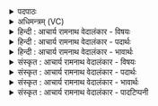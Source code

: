 <details><summary>पदपाठः</summary>

प्र꣢। भूः꣣। ज꣡य꣢꣯न्तम्। म꣣हा꣢म्। वि꣣पोधा꣢म्। वि꣣पः। धा꣢म्। मू꣣रैः꣢। अ꣡मू꣢꣯रम्। अ꣢। मू꣣रम्। पुरा꣢म्। द꣣र्मा꣡ण꣢म्। न꣡य꣢꣯न्तम्। गी꣣र्भिः꣢। व꣣ना꣢। धि꣡य꣢꣯म्। धाः꣢। ह꣡रि꣢꣯श्मश्रुम्। ह꣡रि꣢꣯। श्म꣣श्रुम्। न꣢। व꣡र्म꣢꣯णा। ध꣣नर्चि꣢म्। ७४।
</details>

<details><summary>अधिमन्त्रम् (VC)</summary>

- अग्निः
- वत्सप्रिर्भालन्दनः
- त्रिष्टुप्
- धैवतः
- आग्नेयं काण्डम्
</details>

<details><summary>हिन्दी : आचार्य रामनाथ वेदालंकार - विषयः</summary>

अगले मन्त्र में यह वर्णन है कि कैसे परमात्मा की पूजा करनी चाहिए और कैसे पुरुष को राजा के पद पर बैठाना चाहिए।
</details>

<details><summary>हिन्दी : आचार्य रामनाथ वेदालंकार - पदार्थः</summary>

पदार्थान्वयभाषाः -  हे मनुष्य ! तू (प्र भूः) समर्थ बन, प्रकृष्ट गुणोंवाला हो। और (जयन्तम्) विजेता, (महाम्) महान्, (विपोधाम्) बुद्धिमानों के सहायक, (मूरैः) मारनेवालों से (अमूरम्) न मारे जा सकनेवाले, (पुराम्) शत्रु-नगरियों के (दर्माणम्) विदारक, (गीर्भिः) स्तुति-वाणियों से (वना) भजने-योग्य, (धियम्) प्रज्ञा व कर्म को (नयन्तम्) प्राप्त करानेवाले, (हरिश्मश्रुं न) स्वर्णिम किरणोंवाले सूर्य के समान (वर्मणा) रक्षा के हेतु से (धनर्चिम्) ज्योतिरूप धनवाले (अग्निम्) परमात्मा को (धाः) अपने हृदय में धारण कर, और उक्त गुणोंवाले (अग्निम्) वीर पुरुष को (धाः) राजा के पद पर प्रतिष्ठित कर ॥२॥ इस मन्त्र में उपमा और अर्थश्लेष अलङ्कार हैं ॥२॥
</details>

<details><summary>हिन्दी : आचार्य रामनाथ वेदालंकार - भावार्थः</summary>

भावार्थभाषाः -  सब प्रजाजनों को चाहिए कि वे समर्थ और गुणवान् होकर सब शत्रुओं के विजेता, महामहिमाशाली, बुधजनों के मित्र, हिंसकों से भी हिंसा न किये जा सकने योग्य, शत्रु की किलेबन्दियों को तोड़नेवाले, स्तुतियों से सम्भजनीय, ज्ञानप्रदाता, सत्कर्मों में प्रेरित करनेवाले, सूर्य के सदृश ज्योतिष्मान् परमात्मा को पूजें और उक्त गुणोंवाले वीर पुरुष को राजा के पद पर प्रतिष्ठित करें ॥२॥
</details>

<details><summary>संस्कृत : आचार्य रामनाथ वेदालंकार - विषयः</summary>

अथ कीदृशः परमेश्वरः पूजनीयः, कीदृशः पुरुषश्च राजपदे स्थापनीय इत्याह।
</details>

<details><summary>संस्कृत : आचार्य रामनाथ वेदालंकार - पदार्थः</summary>

पदार्थान्वयभाषाः -  हे मनुष्य ! त्वम् (प्र भूः२) समर्थः प्रकृष्टगुणो वा भव। प्र पूर्वाद् भवतेर्लोडर्थे लुङ्। ‘बहुलं छन्दस्यमाङ्योगेऽपि।’ अ० ६।४।७५ इत्यडागमाभावः। किञ्च, (जयन्तम्) विजेतारम्, (महाम्) महान्तम्। मह शब्दाद् द्वितीयैकवचने महम् इति प्राप्ते सुपां सुलुक्०’ अ० ७।१।३९ इति पूर्वसवर्णदीर्घः। (विपोधाम्) विपसां मेधाविनां धर्तारम्। विपः इति मेधाविनामसु पठितम्। निघं० ३।१५। (मूरैः३) मारयन्तीति मूराः धातुकाः तैरपि (अमूरम्) मारयितुमशक्यम्, (पुराम्) शत्रुनगरीणाम् (दर्म्माणम्) विदारयितारम्।  विदारणे अन्येभ्योऽपि दृश्यते।’ अ० ३।२।७५ इति मनिन्। (गीर्भिः) स्तुतिवाग्भिः (वना ४) वनं संभजनीयम्। वन सम्भक्तौ। वन्यते संभज्यते इति वनम्। ततो द्वितीयैकवचने सुपां, सुलुक्० इति विभक्तेराकारादेशः। (धियम्) प्रज्ञां कर्म वा। धीः प्रज्ञानाम कर्मनाम च। निघं० ३।९, २।१। (नयन्तम्) प्रापयन्तम्, (हरिश्मश्रुं न) हरिं स्वर्णिमं श्मश्रु किरणकूर्चकं यस्य स हरिश्मश्रुः सूर्यः तमिव (वर्मणा) रक्षणेन हेतुना (धनर्चिम्५) धनभूतरोचिष्कम्, दीप्तिधनम् इत्यर्थः। धनम् अर्चिः रोचिः यस्य तम्। धनार्चिम् इति प्राप्ते शकन्ध्वादित्वात् पररूपम्। (अग्निम्) परमात्मानम्, वीरपुरुषं वा (धाः) स्वहृदये धत्स्व, राजपदेऽर्भिषिञ्च वा। डुधाञ् धातोर्लोडर्थे लुङ्, अडागमाभावः ॥२॥ अत्रोपमाऽर्थश्लेषश्चालङ्कारः ॥२॥
</details>

<details><summary>संस्कृत : आचार्य रामनाथ वेदालंकार - भावार्थः</summary>

भावार्थभाषाः -  सर्वैः प्रजाजनैः समर्थैर्गुणवद्भिश्च भूत्वा सकलरिपुविजेता, महामहिमोपेतः, कोविदानां सुहृद्, हिंस्रैरपि हिंसितुमशक्यो, रिपुदुर्गाणां विदारकः, स्तुतिभिः संभजनीयो, ज्ञानप्रदायकः, सत्कर्मसु प्रेरकः, सूर्यवद् रोचिष्णुः परमात्मा पूजनीयस्तादृशो वीरजनश्च राजपदे प्रतिष्ठापनीयः ॥२॥
</details>

<details><summary>संस्कृत : आचार्य रामनाथ वेदालंकार - पादटिप्पनी</summary>

टिप्पणी:   १. ऋ० १०।४६।५ पूर्वार्धे मूरा अमूरं इति, उत्तरार्धे च नयन्तो गर्भं वना धियं धुर्हरिश्मश्रुं नार्वाणं धनर्चम् इति पाठः। २. प्रभूः इत्याख्यातम्, अनुदात्तत्वात् पञ्चमलकारान्तम्। प्रभूः प्रगच्छ उपगच्छ अग्निं हे स्तोतः—इति भ०। प्रभूः स्तोतुं प्रभव समर्थो भव—इति सा०। विवरणकृन्मते तु भूः इति सुबन्तं पदम्, तत्र स्वरो न संगच्छते। ३. मूर इति मूढनाम। मूढैरसुरैः सार्धम्, पुराम् आसुरीणाम्, दर्माणं दारयितारम्। अमूरम् अमूढम्—इति भ०। ४. वना वननीयं संभजनीयम्—इति भ०, सा०। ५. इकारान्तोऽपि अर्चिशब्दः वेदे बहुत्र प्रयुज्यते। यथा—अर्चयः ऋ० १।३६।३, य० १२।१०६, अर्चिभिः ऋ० ५।७९।८, साम ३७, अथ० ८।३।२३। धनर्चिं धनेन अर्चितारं, धनस्य पूजयितारम्—इति वि०। धनं प्रीणनम् अर्चिः अर्चनं स्तोत्रं यस्य सः’—इति भ०।
</details>